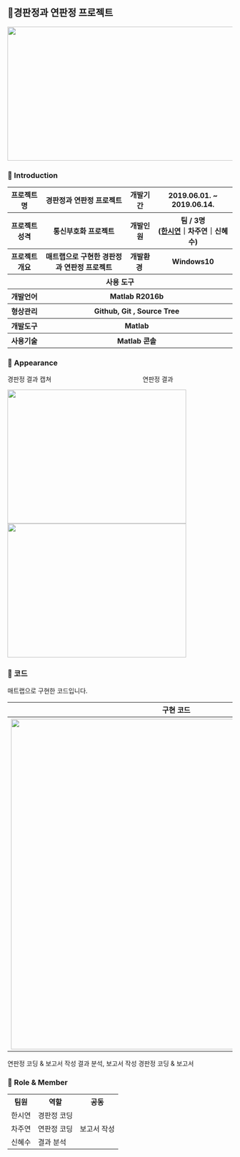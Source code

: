 ## :gem:경판정과 연판정 프로젝트

<center><img src="https://user-images.githubusercontent.com/66079830/90397894-827a5d00-e0d3-11ea-9b71-ffeed0761cbe.png" width="700px" height="300px"></center>
    
### 👋 Introduction
<table>
    <tr>
        <th>프로젝트 명 </th>
        <th>경판정과 연판정 프로젝트</th>
        <th>개발기간</th>
        <th>2019.06.01. ~ 2019.06.14.</th>
    </tr>
    <tr>
        <th>프로젝트 성격</th>
        <th>통신부호화 프로젝트</th>
        <th>개발인원</th>
        <th>팀 / 3명<br>
            (<a href="https://github.com/ithansiyeon?tab=repositories" target="_blank">한시연</a>｜차주연｜신혜수)
        </th>
    </tr>
    <tr>
        <th>프로젝트 개요</th>
        <th>매트랩으로 구현한 경판정과 연판정 프로젝트</th>
        <th>개발환경&nbsp;</th>
        <th>Windows10</th>
    </tr>
    <tr>
        <th colspan="5">사용 도구</th>
    </tr>
    <tr>
        <th>개발언어</th>
        <th colspan="3">Matlab R2016b</th>
    </tr>
    <tr>
        <th>형상관리</th>
        <th colspan="3">Github, Git , Source Tree</th>
    </tr>
    <tr>
        <th>개발도구</th>
        <th colspan="3">Matlab</th>
    </tr>
    <tr>
        <th>사용기술</th>
        <th colspan="3">Matlab 콘솔</th>
    </tr>
</table>

###  📼 Appearance
경판정 결과 캡쳐&nbsp;&nbsp;&nbsp;&nbsp;&nbsp;&nbsp;&nbsp;&nbsp;&nbsp;&nbsp;&nbsp;&nbsp;&nbsp;&nbsp;&nbsp;&nbsp;&nbsp;&nbsp;&nbsp;&nbsp;&nbsp;&nbsp;&nbsp;&nbsp;&nbsp;&nbsp;&nbsp;&nbsp;&nbsp;&nbsp;&nbsp;&nbsp;&nbsp;&nbsp;&nbsp;&nbsp;&nbsp;&nbsp;&nbsp;&nbsp;&nbsp;&nbsp;&nbsp;&nbsp;&nbsp;&nbsp;&nbsp;&nbsp;&nbsp;&nbsp;&nbsp; 연판정 결과 

<img src="https://user-images.githubusercontent.com/66079830/90981801-046bf980-e59e-11ea-912b-db6d6fa96236.png" width="400px" height="300px"><img src="https://user-images.githubusercontent.com/66079830/90981817-19e12380-e59e-11ea-99b2-7568c7b948f8.png" width="400px" height="300px">



### :key: 코드
매트랩으로 구현한 코드입니다.

<table>
    <tr>
        <th colspan="4">구현 코드</th>
    </tr>
    <tr>
        <th colspan="4"><img width="740"
                src="https://user-images.githubusercontent.com/66079830/90981993-49446000-e59f-11ea-9035-cee95141ca0f.gif">
        </th>
    </tr>
</table>

연판정 코딩 & 보고서 작성
결과 분석, 보고서 작성
경판정 코딩 & 보고서

### 📑 Role & Member
<table>
    <tr>
        <th>팀원</th>
        <th>역할</th>
        <th>공동</th>
    </tr>
    <tr>
        <td>한시연</td>
        <td>경판정 코딩</td>
        <td rowspan="3">보고서 작성</td>
    </tr>
    <tr>
        <td>차주연</td>
        <td>연판정 코딩</td>
    </tr>
    <tr>
        <td>신혜수</td>
        <td>결과 분석</td>
    </tr>
</table>

                                                                                                                                      

